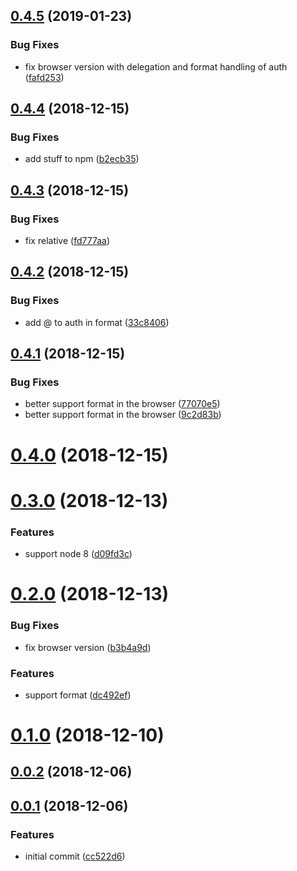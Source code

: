 ## [0.4.5](https://github.com/hugomrdias/iso-url/compare/v0.4.4...v0.4.5) (2019-01-23)


### Bug Fixes

* fix browser version with delegation and format handling of auth ([fafd253](https://github.com/hugomrdias/iso-url/commit/fafd253))



## [0.4.4](https://github.com/hugomrdias/iso-url/compare/v0.4.3...v0.4.4) (2018-12-15)


### Bug Fixes

* add stuff to npm ([b2ecb35](https://github.com/hugomrdias/iso-url/commit/b2ecb35))



## [0.4.3](https://github.com/hugomrdias/iso-url/compare/v0.4.2...v0.4.3) (2018-12-15)


### Bug Fixes

* fix relative ([fd777aa](https://github.com/hugomrdias/iso-url/commit/fd777aa))



## [0.4.2](https://github.com/hugomrdias/iso-url/compare/v0.4.1...v0.4.2) (2018-12-15)


### Bug Fixes

* add @ to auth in format ([33c8406](https://github.com/hugomrdias/iso-url/commit/33c8406))



## [0.4.1](https://github.com/hugomrdias/iso-url/compare/v0.4.0...v0.4.1) (2018-12-15)


### Bug Fixes

* better support format in the browser ([77070e5](https://github.com/hugomrdias/iso-url/commit/77070e5))
* better support format in the browser ([9c2d83b](https://github.com/hugomrdias/iso-url/commit/9c2d83b))



# [0.4.0](https://github.com/hugomrdias/iso-url/compare/v0.3.0...v0.4.0) (2018-12-15)



# [0.3.0](https://github.com/hugomrdias/iso-url/compare/v0.2.0...v0.3.0) (2018-12-13)


### Features

* support node 8 ([d09fd3c](https://github.com/hugomrdias/iso-url/commit/d09fd3c))



# [0.2.0](https://github.com/hugomrdias/iso-url/compare/v0.1.0...v0.2.0) (2018-12-13)


### Bug Fixes

* fix browser version ([b3b4a9d](https://github.com/hugomrdias/iso-url/commit/b3b4a9d))


### Features

* support format ([dc492ef](https://github.com/hugomrdias/iso-url/commit/dc492ef))



# [0.1.0](https://github.com/hugomrdias/iso-url/compare/v0.0.2...v0.1.0) (2018-12-10)



## [0.0.2](https://github.com/hugomrdias/iso-url/compare/v0.0.1...v0.0.2) (2018-12-06)



## [0.0.1](https://github.com/hugomrdias/iso-url/compare/cc522d6...v0.0.1) (2018-12-06)


### Features

* initial commit ([cc522d6](https://github.com/hugomrdias/iso-url/commit/cc522d6))



